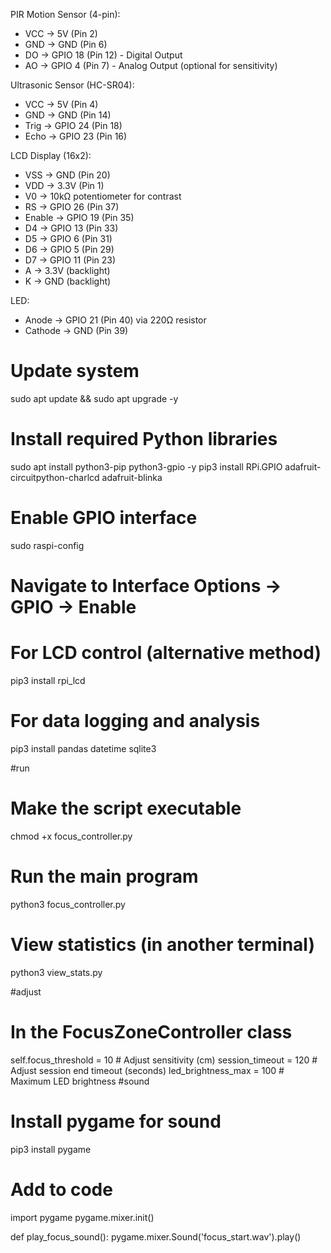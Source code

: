 PIR Motion Sensor (4-pin):
- VCC → 5V (Pin 2)
- GND → GND (Pin 6)
- DO → GPIO 18 (Pin 12) - Digital Output
- AO → GPIO 4 (Pin 7) - Analog Output (optional for sensitivity)

Ultrasonic Sensor (HC-SR04):
- VCC → 5V (Pin 4)
- GND → GND (Pin 14)
- Trig → GPIO 24 (Pin 18)
- Echo → GPIO 23 (Pin 16)

LCD Display (16x2):
- VSS → GND (Pin 20)
- VDD → 3.3V (Pin 1)
- V0 → 10kΩ potentiometer for contrast
- RS → GPIO 26 (Pin 37)
- Enable → GPIO 19 (Pin 35)
- D4 → GPIO 13 (Pin 33)
- D5 → GPIO 6 (Pin 31)
- D6 → GPIO 5 (Pin 29)
- D7 → GPIO 11 (Pin 23)
- A → 3.3V (backlight)
- K → GND (backlight)

LED:
- Anode → GPIO 21 (Pin 40) via 220Ω resistor
- Cathode → GND (Pin 39)
# Update system
sudo apt update && sudo apt upgrade -y

# Install required Python libraries
sudo apt install python3-pip python3-gpio -y
pip3 install RPi.GPIO adafruit-circuitpython-charlcd adafruit-blinka

# Enable GPIO interface
sudo raspi-config
# Navigate to Interface Options → GPIO → Enable

# For LCD control (alternative method)
pip3 install rpi_lcd

# For data logging and analysis
pip3 install pandas datetime sqlite3

#run
# Make the script executable
chmod +x focus_controller.py

# Run the main program
python3 focus_controller.py

# View statistics (in another terminal)
python3 view_stats.py

#adjust
# In the FocusZoneController class
self.focus_threshold = 10  # Adjust sensitivity (cm)
session_timeout = 120      # Adjust session end timeout (seconds)
led_brightness_max = 100   # Maximum LED brightness
#sound
# Install pygame for sound
pip3 install pygame

# Add to code
import pygame
pygame.mixer.init()

def play_focus_sound():
    pygame.mixer.Sound('focus_start.wav').play()

